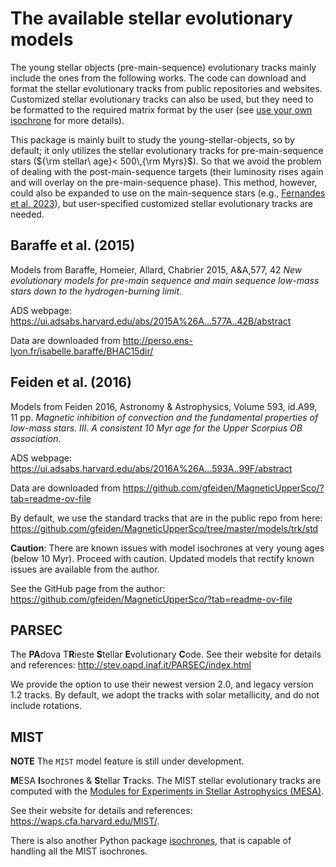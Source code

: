 # The available stellar evolutionary models

The young stellar objects (pre-main-sequence) evolutionary tracks mainly include the ones from the following works.
The code can download and format the stellar evolutionary tracks from public repositories and websites. 
Customized stellar evolutionary tracks can also be used, but they need to be formatted to the required matrix format by the user (see [use your own isochrone](./notebooks/ysoisochrone_customize_isochrone.ipynb) for more details).

This package is mainly built to study the young-stellar-objects, so by default; it only utilizes the stellar evolutionary tracks for pre-main-sequence stars (${\rm stellar\ age}< 500\,{\rm Myrs}$). So that we avoid the problem of dealing with the post-main-sequence targets (their luminosity rises again and will overlay on the pre-main-sequence phase). This method, however, could also be expanded to use on the main-sequence stars (e.g., [Fernandes et al. 2023](https://ui.adsabs.harvard.edu/abs/2023AJ....166..175F/abstract)), but user-specified customized stellar evolutionary tracks are needed.

## Baraffe et al. (2015)
Models from Baraffe, Homeier, Allard, Chabrier 2015, A&A,577, 42 *New evolutionary models for pre-main sequence and main sequence low-mass stars down to the hydrogen-burning limit*.

ADS webpage: https://ui.adsabs.harvard.edu/abs/2015A%26A...577A..42B/abstract

Data are downloaded from http://perso.ens-lyon.fr/isabelle.baraffe/BHAC15dir/

## Feiden et al. (2016)
Models from Feiden 2016, Astronomy & Astrophysics, Volume 593, id.A99, 11 pp. *Magnetic inhibition of convection and the fundamental properties of low-mass stars. III. A consistent 10 Myr age for the Upper Scorpius OB association*.

ADS webpage: https://ui.adsabs.harvard.edu/abs/2016A%26A...593A..99F/abstract

Data are downloaded from https://github.com/gfeiden/MagneticUpperSco/?tab=readme-ov-file

By default, we use the standard tracks that are in the public repo from here: https://github.com/gfeiden/MagneticUpperSco/tree/master/models/trk/std

**Caution**: There are known issues with model isochrones at very young ages (below 10 Myr). Proceed with caution. Updated models that rectify known issues are available from the author. 

See the GitHub page from the author: https://github.com/gfeiden/MagneticUpperSco/?tab=readme-ov-file

## PARSEC 
The **PA**dova T**R**ieste **S**tellar **E**volutionary **C**ode. 
See their website for details and references: http://stev.oapd.inaf.it/PARSEC/index.html

We provide the option to use their newest version 2.0, and legacy version 1.2 tracks. 
By default, we adopt the tracks with solar metallicity, and do not include rotations.

## MIST

**NOTE** The `MIST` model feature is still under development.

**M**ESA **I**sochrones & **S**tellar **T**racks.
The MIST stellar evolutionary tracks are computed with the [Modules for Experiments in Stellar Astrophysics (MESA)](http://mesa.sourceforge.net/index.html).

See their website for details and references: https://waps.cfa.harvard.edu/MIST/.

There is also another Python package [isochrones](https://github.com/timothydmorton/isochrones/tree/master), that is capable of handling all the MIST isochrones.
